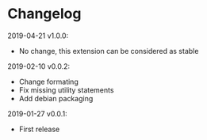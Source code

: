 Changelog
=========

2019-04-21 v1.0.0:

  - No change, this extension can be considered as stable

2019-02-10 v0.0.2:

  - Change formating
  - Fix missing utility statements
  - Add debian packaging

2019-01-27 v0.0.1:

  - First release
